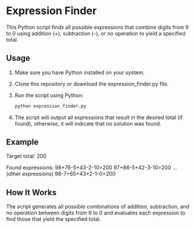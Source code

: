 # Expression Finder

This Python script finds all possible expressions that combine digits from 9 to 0 using addition (+), subtraction (-), or no operation to yield a specified total.

## Usage

1. Make sure you have Python installed on your system.
2. Clone this repository or download the expression_finder.py file.
3. Run the script using Python:

    ```bash
    python expression_finder.py
    ```
    
4. The script will output all expressions that result in the desired total (if found), otherwise, it will indicate that no solution was found.

## Example

Target total: 200

Found expressions:
98+76-5+43-2-10=200
97+86-5+42-3-10=200
... (other expressions)
98-7+65+43+2-1-0=200

## How It Works

The script generates all possible combinations of addition, subtraction, and no operation between digits from 9 to 0 and evaluates each expression to find those that yield the specified total.
